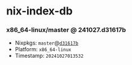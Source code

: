 # nix-index-db
### x86_64-linux/master @ 241027.d31617b
- Nixpkgs: `master`@[`d31617b`](https://github.com/NixOS/nixpkgs/commit/d31617bedffa3e5fe067feba1c68b1a7f644cb4f)
- Platform: `x86_64-linux`
- Timestamp: `20241027013532`
